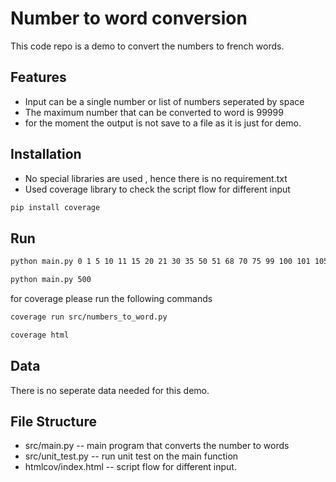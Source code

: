 # Number to word conversion

This code repo is a demo to convert the numbers to french words.
## Features

- Input can be a single number or list of numbers seperated by space
- The maximum number that can be converted to word is 99999
- for the moment the output is not save to a file as it is just for demo.


## Installation

- No special libraries are used , hence there is no requirement.txt
- Used coverage library to check the script flow for different input

```bash
pip install coverage
```

## Run

```bash
python main.py 0 1 5 10 11 15 20 21 30 35 50 51 68 70 75 99 100 101 105 111 123 168 171 175 199 200 201 555 999 1000 1001 1111 1199 1234 1999 2000 2001 2020 2021 2345 9999 10000 11111 12345 123456 654321 999999

```

```bash
python main.py 500
```

for coverage please run the following commands

```bash
coverage run src/numbers_to_word.py

coverage html
```

## Data

There is no seperate data needed for this demo.

## File Structure

- src/main.py -- main program that converts the number to words
- src/unit_test.py -- run unit test on the main function
- htmlcov/index.html -- script flow for different input.
